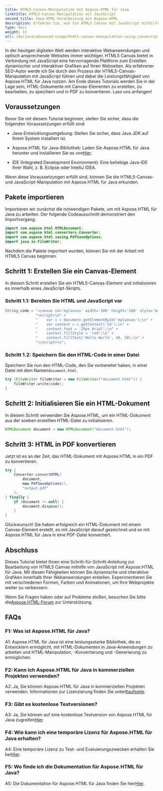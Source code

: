 ```yaml
---
title: HTML5-Canvas-Manipulation mit Aspose.HTML für Java
linktitle: HTML5-Canvas-Manipulation mit JavaScript
second_title: Java HTML-Verarbeitung mit Aspose.HTML
description: Erfahren Sie, wie Sie HTML5 Canvas mit JavaScript mithilfe von Aspose.HTML für Java bearbeiten. Erstellen Sie dynamische Grafiken und konvertieren Sie sie in PDF.
type: docs
weight: 13
url: /de/java/advanced-usage/html5-canvas-manipulation-using-javascript/
---
```

In der heutigen digitalen Welt werden interaktive Webanwendungen und optisch ansprechende Websites immer wichtiger. HTML5 Canvas bietet in Verbindung mit JavaScript eine hervorragende Plattform zum Erstellen dynamischer und interaktiver Grafiken auf Ihren Webseiten. Als erfahrener SEO-Autor werde ich Sie durch den Prozess der HTML5-Canvas-Manipulation mit JavaScript führen und dabei die Leistungsfähigkeit von Aspose.HTML für Java nutzen. Am Ende dieses Tutorials werden Sie in der Lage sein, HTML-Dokumente mit Canvas-Elementen zu erstellen, zu bearbeiten, zu speichern und in PDF zu konvertieren. Lass uns anfangen!

## Voraussetzungen

Bevor Sie mit diesem Tutorial beginnen, stellen Sie sicher, dass die folgenden Voraussetzungen erfüllt sind:

- Java-Entwicklungsumgebung: Stellen Sie sicher, dass Java JDK auf Ihrem System installiert ist.

-  Aspose.HTML für Java-Bibliothek: Laden Sie Aspose.HTML für Java herunter und installieren Sie es von[Hier](https://releases.aspose.com/html/java/).

- IDE (Integrated Development Environment): Eine beliebige Java-IDE Ihrer Wahl, z. B. Eclipse oder IntelliJ IDEA.

Wenn diese Voraussetzungen erfüllt sind, können Sie die HTML5-Canvas- und JavaScript-Manipulation mit Aspose.HTML für Java erkunden.

## Pakete importieren

Importieren wir zunächst die notwendigen Pakete, um mit Aspose.HTML für Java zu arbeiten. Der folgende Codeausschnitt demonstriert den Importvorgang:

```java
import com.aspose.html.HTMLDocument;
import com.aspose.html.converters.Converter;
import com.aspose.html.saving.PdfSaveOptions;
import java.io.FileWriter;
```

Nachdem die Pakete importiert wurden, können Sie mit der Arbeit mit HTML5 Canvas beginnen.


## Schritt 1: Erstellen Sie ein Canvas-Element

In diesem Schritt erstellen Sie ein HTML5-Canvas-Element und initialisieren es innerhalb eines JavaScript-Skripts.

### Schritt 1.1: Bereiten Sie HTML und JavaScript vor

```java
String code = "<canvas id='myCanvas' width='200' height='100' style='border:1px solid #d3d3d3;'></canvas>\n" +
              "<script>\n" +
              "    var c = document.getElementById('myCanvas');\n" +
              "    var context = c.getContext('2d');\n" +
              "    context.font = '20px Arial';\n" +
              "    context.fillStyle = 'red';\n" +
              "    context.fillText('Hello World', 40, 50);\n" +
              "</script>\n";
```

### Schritt 1.2: Speichern Sie den HTML-Code in einer Datei

 Speichern Sie nun den HTML-Code, den Sie vorbereitet haben, in einer Datei mit dem Namen`document.html`.

```java
try (FileWriter fileWriter = new FileWriter("document.html")) {
    fileWriter.write(code);
}
```

## Schritt 2: Initialisieren Sie ein HTML-Dokument

In diesem Schritt verwenden Sie Aspose.HTML, um ein HTML-Dokument aus der soeben erstellten HTML-Datei zu initialisieren.

```java
HTMLDocument document = new HTMLDocument("document.html");
```

## Schritt 3: HTML in PDF konvertieren

Jetzt ist es an der Zeit, das HTML-Dokument mit Aspose.HTML in ein PDF zu konvertieren.

```java
try {
    Converter.convertHTML(
        document,
        new PdfSaveOptions(),
        "output.pdf"
    );
} finally {
    if (document != null) {
        document.dispose();
    }
}
```

Glückwunsch! Sie haben erfolgreich ein HTML-Dokument mit einem Canvas-Element erstellt, es mit JavaScript darauf gezeichnet und es mit Aspose.HTML für Java in eine PDF-Datei konvertiert.

## Abschluss

Dieses Tutorial bietet Ihnen eine Schritt-für-Schritt-Anleitung zur Bearbeitung von HTML5 Canvas mithilfe von JavaScript mit Aspose.HTML für Java. Mit diesen Fähigkeiten können Sie dynamische und interaktive Grafiken innerhalb Ihrer Webanwendungen erstellen. Experimentieren Sie mit verschiedenen Formen, Farben und Animationen, um Ihre Webprojekte weiter zu verbessern.

 Wenn Sie Fragen haben oder auf Probleme stoßen, besuchen Sie bitte die[Aspose.HTML-Forum](https://forum.aspose.com/) zur Unterstützung.

## FAQs

### F1: Was ist Aspose.HTML für Java?

A1: Aspose.HTML für Java ist eine leistungsstarke Bibliothek, die es Entwicklern ermöglicht, mit HTML-Dokumenten in Java-Anwendungen zu arbeiten und HTML-Manipulation, -Konvertierung und -Generierung zu ermöglichen.

### F2: Kann ich Aspose.HTML für Java in kommerziellen Projekten verwenden?

 A2: Ja, Sie können Aspose.HTML für Java in kommerziellen Projekten verwenden. Informationen zur Lizenzierung finden Sie unter[Kaufseite](https://purchase.aspose.com/buy).

### F3: Gibt es kostenlose Testversionen?

A3: Ja, Sie können auf eine kostenlose Testversion von Aspose.HTML für Java zugreifen[Hier](https://releases.aspose.com/).

### F4: Wie kann ich eine temporäre Lizenz für Aspose.HTML für Java erhalten?

 A4: Eine temporäre Lizenz zu Test- und Evaluierungszwecken erhalten Sie bei[Hier](https://purchase.aspose.com/temporary-license/).

### F5: Wo finde ich die Dokumentation für Aspose.HTML für Java?

 A5: Die Dokumentation für Aspose.HTML für Java finden Sie hier[Hier](https://reference.aspose.com/html/java/).